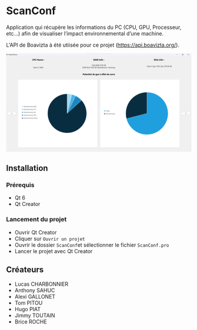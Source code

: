 # ScanConf
Application qui récupère les informations du PC (CPU, GPU, Processeur, etc...) afin de visualiser l’impact environnemental d’une machine.

L'API de Boavizta à été utiisée pour ce projet (https://api.boavizta.org/). 

![alt text](https://github.com/alexiglnt/ScanConf/blob/main/Ressources/demo.png?raw=true)

## Installation

### Prérequis

- Qt 6
- Qt Creator

### Lancement du projet

- Ouvrir Qt Creator
- Cliquer sur `Ouvrir un projet`
- Ouvrir le dossier `ScanConf`et sélectionner le fichier `ScanConf.pro`
- Lancer le projet avec Qt Creator

## Créateurs

- Lucas CHARBONNIER
- Anthony SAHUC
- Alexi GALLONET
- Tom PITOU
- Hugo PIAT
- Jimmy TOUTAIN
- Brice ROCHE